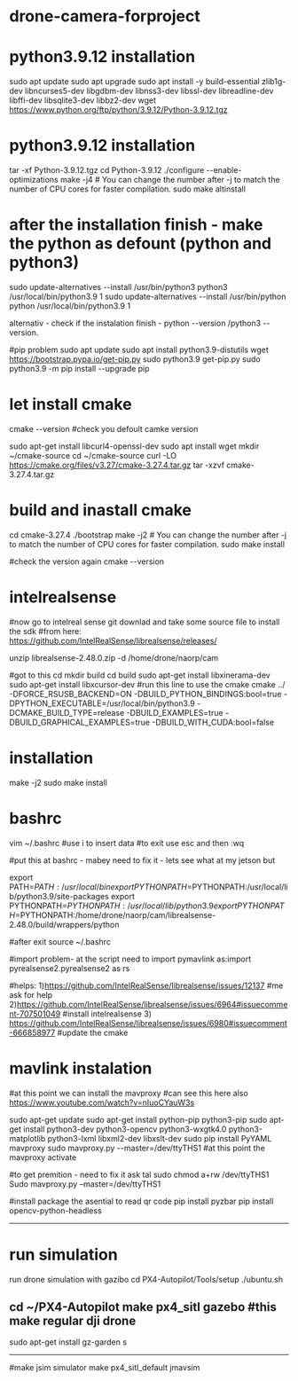 # drone-camera-forproject

# python3.9.12 installation


sudo apt update
sudo apt upgrade
sudo apt install -y build-essential zlib1g-dev libncurses5-dev libgdbm-dev libnss3-dev libssl-dev libreadline-dev libffi-dev libsqlite3-dev libbz2-dev
wget https://www.python.org/ftp/python/3.9.12/Python-3.9.12.tgz

# python3.9.12 installation 
tar -xf Python-3.9.12.tgz
cd Python-3.9.12
./configure --enable-optimizations
make -j4  # You can change the number after -j to match the number of CPU cores for faster compilation.
sudo make altinstall

# after the installation finish - make the python as defount (python and python3)
sudo update-alternatives --install /usr/bin/python3 python3 /usr/local/bin/python3.9 1
sudo update-alternatives --install /usr/bin/python python /usr/local/bin/python3.9 1

alternativ - check if the instalation finish - python --version /python3 --version.

#pip problem 
sudo apt update
sudo apt install python3.9-distutils
wget https://bootstrap.pypa.io/get-pip.py
sudo python3.9 get-pip.py
sudo python3.9 -m pip install --upgrade pip


# let install cmake 

cmake --version  #check you defoult camke version

sudo apt-get install libcurl4-openssl-dev
sudo apt install wget
mkdir ~/cmake-source
cd ~/cmake-source
curl -LO https://cmake.org/files/v3.27/cmake-3.27.4.tar.gz
tar -xzvf cmake-3.27.4.tar.gz

# build and inastall cmake 

cd cmake-3.27.4
./bootstrap
make -j2  # You can change the number after -j to match the number of CPU cores for faster compilation.
sudo make install


#check the version again 
cmake --version


# intelrealsense
#now go to intelreal sense git downlad and take some source file to install the sdk
#from here:  https://github.com/IntelRealSense/librealsense/releases/

unzip librealsense-2.48.0.zip -d /home/drone/naorp/cam

#got to this cd
mkdir build 
cd build 
sudo apt-get install libxinerama-dev
sudo apt-get install libxcursor-dev
#run this line to use the cmake
cmake ../ -DFORCE_RSUSB_BACKEND=ON -DBUILD_PYTHON_BINDINGS:bool=true -DPYTHON_EXECUTABLE=/usr/local/bin/python3.9 -DCMAKE_BUILD_TYPE=release -DBUILD_EXAMPLES=true -DBUILD_GRAPHICAL_EXAMPLES=true -DBUILD_WITH_CUDA:bool=false

# installation
make -j2
sudo make install

# bashrc
vim ~/.bashrc
#use i to insert data
#to exit use esc and then :wq

#put this at bashrc - mabey need to fix it - lets see what at my jetson but 

export PATH=$PATH:/usr/local/bin
export PYTHONPATH=$PYTHONPATH:/usr/local/lib/python3.9/site-packages
export PYTHONPATH=$PYTHONPATH:/usr/local/lib/python3.9
export PYTHONPATH=$PYTHONPATH:/home/drone/naorp/cam/librealsense-2.48.0/build/wrappers/python

#after exit 
source ~/.bashrc

#import problem- at the script need to import pymavlink as:import pyrealsense2.pyrealsense2 as rs

#helps: 
1)https://github.com/IntelRealSense/librealsense/issues/12137 #me ask for help 
2)https://github.com/IntelRealSense/librealsense/issues/6964#issuecomment-707501049 #install intelrealsense
3) https://github.com/IntelRealSense/librealsense/issues/6980#issuecomment-666858977 #update the cmake 


# mavlink instalation 
#at this point we can install the mavproxy 
#can see this here also https://www.youtube.com/watch?v=nIuoCYauW3s

sudo apt-get update
sudo apt-get install python-pip python3-pip
sudo apt-get install python3-dev python3-opencv python3-wxgtk4.0  python3-matplotlib python3-lxml libxml2-dev libxslt-dev
sudo pip install PyYAML mavproxy
sudo mavproxy.py --master=/dev/ttyTHS1
#at this point the mavproxy activate 


#to get premition - need to fix it ask tal
sudo chmod a+rw /dev/ttyTHS1
Sudo mavproxy.py –master=/dev/ttyTHS1


#install package the asential to read qr code 
pip install pyzbar
pip install opencv-python-headless

-----------------------------------------------------

# run simulation 
run drone simulation with gazibo
cd PX4-Autopilot/Tools/setup
./ubuntu.sh


cd ~/PX4-Autopilot
make px4_sitl gazebo #this make regular dji drone 
-------------------------------------------------------
sudo apt-get install gz-garden 
s

------------------------------------------------------
#make jsim simulator 
make px4_sitl_default jmavsim



